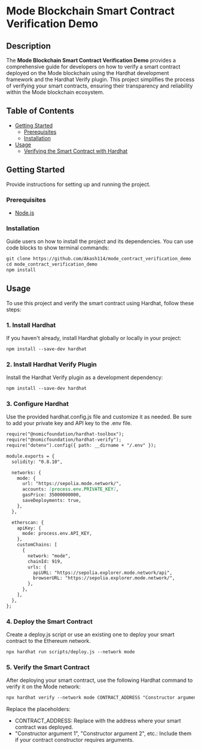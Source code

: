 # Mode Blockchain Smart Contract Verification Demo

## Description

The **Mode Blockchain Smart Contract Verification Demo** provides a comprehensive guide for developers on how to verify a smart contract deployed on the Mode blockchain using the Hardhat development framework and the Hardhat Verify plugin. This project simplifies the process of verifying your smart contracts, ensuring their transparency and reliability within the Mode blockchain ecosystem.

## Table of Contents

- [Getting Started](#getting-started)
  - [Prerequisites](#prerequisites)
  - [Installation](#installation)
- [Usage](#usage)
  - [Verifying the Smart Contract with Hardhat](#verifying-the-smart-contract-with-hardhat)


## Getting Started

Provide instructions for setting up and running the project.

### Prerequisites

- [Node.js](https://nodejs.org/)

### Installation

Guide users on how to install the project and its dependencies. You can use code blocks to show terminal commands:

```markdown
git clone https://github.com/Akash114/mode_contract_verification_demo
cd mode_contract_verification_demo
npm install

```

## Usage

To use this project and verify the smart contract using Hardhat, follow these steps:

### 1. Install Hardhat

If you haven't already, install Hardhat globally or locally in your project:

```markdown
npm install --save-dev hardhat
```
### 2. Install Hardhat Verify Plugin

Install the Hardhat Verify plugin as a development dependency:

```markdown
npm install --save-dev hardhat
```

### 3. Configure Hardhat
Use the provided hardhat.config.js file and customize it as needed. Be sure to add your private key and API key to the .env file.

```markdown
require("@nomicfoundation/hardhat-toolbox");
require("@nomicfoundation/hardhat-verify");
require("dotenv").config({ path: __dirname + "/.env" });

module.exports = {
  solidity: "0.8.10",

  networks: {
    mode: {
      url: "https://sepolia.mode.network/",
      accounts: [process.env.PRIVATE_KEY],
      gasPrice: 35000000000,
      saveDeployments: true,
    },
  },

  etherscan: {
    apiKey: {
      mode: process.env.API_KEY,
    },
    customChains: [
      {
        network: "mode",
        chainId: 919,
        urls: {
          apiURL: "https://sepolia.explorer.mode.network/api",
          browserURL: "https://sepolia.explorer.mode.network/",
        },
      },
    ],
  },
};
```

### 4. Deploy the Smart Contract
Create a deploy.js script or use an existing one to deploy your smart contract to the Ethereum network.


```markdown
npx hardhat run scripts/deploy.js --network mode
```

### 5. Verify the Smart Contract
After deploying your smart contract, use the following Hardhat command to verify it on the Mode network:


```markdown
npx hardhat verify --network mode CONTRACT_ADDRESS "Constructor argument 1" "Constructor argument 2" ...
```
Replace the placeholders:

- CONTRACT_ADDRESS: Replace with the address where your smart contract was deployed.
- "Constructor argument 1", "Constructor argument 2", etc.: Include them if your contract constructor requires arguments.


